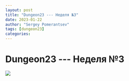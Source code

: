 ```yaml
---
layout: post
title: "Dungeon23 --- Неделя №3"
date: 2023-01-22
author: "Sergey Pomerantsev"
tags: [dungeon23]
categories:
---
```


# Dungeon23 --- Неделя №3

![](/images/dungeon23/_week3.jpg)
